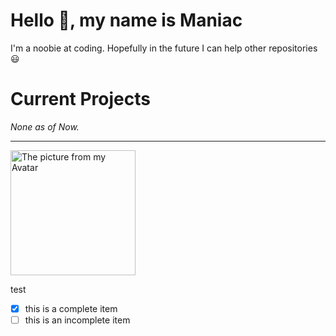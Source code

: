 # Hello 👋, my name is Maniac
I'm a noobie at coding. Hopefully in the future I can help other repositories 😃

# Current Projects
_None as of Now._


---
<p align="left">
  <img width="200" src="https://github.com/Maniacxxx/Maniacxxx/blob/main/github_avatar.jpg?raw=true" alt="The picture from my Avatar"/>
</p>

test
- [x] this is a complete item
- [ ] this is an incomplete item
